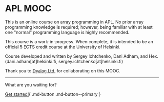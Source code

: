 # APL MOOC

This is an online course on array programming in APL.
No prior array programming knowledge is required;
however, being familiar with at least one "normal" programming language is highly recommended.

This course is a work-in-progress.
When complete, it is intended to be an official 5 ECTS credit course at the University of Helsinki.

Course developed and written by Sergey Ichtchenko, Dani Adham, and Hex. (dani.adham[at]helsinki.fi, sergey.ichtchenko[at]helsinki.fi)

Thank you to [Dyalog Ltd.](https://dyalog.com) for collaborating on this MOOC.

---

What are you waiting for?

[Get started!](/course/ch0/part1){ .md-button .md-button--primary }
